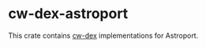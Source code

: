 # cw-dex-astroport

This crate contains [cw-dex](https://crates.io/crates/cw-dex) implementations for Astroport.
